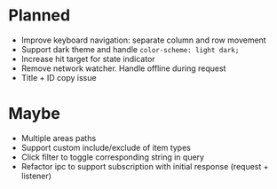 # Planned

- Improve keyboard navigation: separate column and row movement
- Support dark theme and handle `color-scheme: light dark;`
- Increase hit target for state indicator
- Remove network watcher. Handle offline during request
- Title + ID copy issue

# Maybe

- Multiple areas paths
- Support custom include/exclude of item types
- Click filter to toggle corresponding string in query
- Refactor ipc to support subscription with initial response (request + listener)
